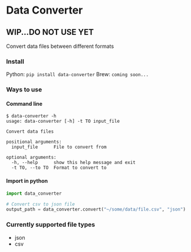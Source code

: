 # Data Converter

## WIP...DO NOT USE YET

Convert data files between different formats


### Install
Python: `pip install data-converter`
Brew: `coming soon...`


### Ways to use

#### Command line
```
$ data-converter -h
usage: data-converter [-h] -t TO input_file

Convert data files

positional arguments:
  input_file      File to convert from

optional arguments:
  -h, --help      show this help message and exit
  -t TO, --to TO  Format to convert to
```

#### Import in python
```python
import data_converter

# Convert csv to json file
output_path = data_converter.convert("~/some/data/file.csv", "json")
```


### Currently supported file types
- json
- csv
